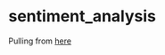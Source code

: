 # sentiment_analysis

Pulling from [here](https://www.cs.columbia.edu/~julia/papers/Agarwaletal11.pdf)
